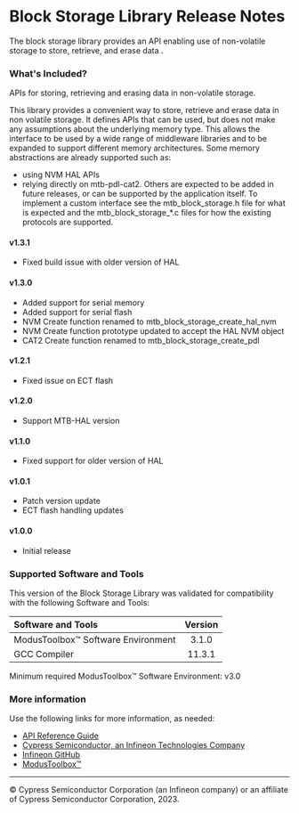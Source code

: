 # Block Storage Library Release Notes
The block storage library provides an API enabling use of non-volatile storage to store, retrieve, and erase data .

### What's Included?
APIs for storing, retrieving and erasing data in non-volatile storage.

This library provides a convenient way to store, retrieve and erase data in non volatile storage.
It defines APIs that can be used, but does not make any assumptions about the underlying memory type.
This allows the interface to be used by a wide range of middleware libraries and to be expanded to support different memory architectures.
Some memory abstractions are already supported such as:
* using NVM HAL APIs
* relying directly on mtb-pdl-cat2.
Others are expected to be added in future releases, or can be supported by the application itself.
To implement a custom interface see the mtb_block_storage.h file for what is expected and the mtb_block_storage_*.c files for how the existing protocols are supported.

#### v1.3.1
* Fixed build issue with older version of HAL

#### v1.3.0
* Added support for serial memory
* Added support for serial flash
* NVM Create function renamed to mtb_block_storage_create_hal_nvm
* NVM Create function prototype updated to accept the HAL NVM object
* CAT2 Create function renamed to mtb_block_storage_create_pdl

#### v1.2.1
* Fixed issue on ECT flash

#### v1.2.0
* Support MTB-HAL version

#### v1.1.0
* Fixed support for older version of HAL

#### v1.0.1
* Patch version update
* ECT flash handling updates

#### v1.0.0
* Initial release

### Supported Software and Tools
This version of the Block Storage Library was validated for compatibility with the following Software and Tools:

| Software and Tools                        | Version |
| :---                                      | :----:  |
| ModusToolbox™ Software Environment        | 3.1.0   |
| GCC Compiler                              | 11.3.1  |

Minimum required ModusToolbox™ Software Environment: v3.0

### More information
Use the following links for more information, as needed:
* [API Reference Guide](https://infineon.github.io/block-storage/html/modules.html)
* [Cypress Semiconductor, an Infineon Technologies Company](http://www.infineon.com)
* [Infineon GitHub](https://github.com/infineon)
* [ModusToolbox™](https://www.cypress.com/products/modustoolbox-software-environment)

---
© Cypress Semiconductor Corporation (an Infineon company) or an affiliate of Cypress Semiconductor Corporation, 2023.
